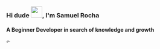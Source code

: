 <h3>Hi dude <img src="https://raw.githubusercontent.com/kaueMarques/kaueMarques/master/hi.gif" width="30px">, I'm Samuel Rocha</h3>
<h4>A Beginner Developer in search of knowledge and growth</h4>

<img align="left" height="8rem" src="https://github-readme-stats.vercel.app/api?username=samuelcorocha&count_private=true&show_icons=true&theme=slateorange" alt="Samuel' Stats">
<img align="left" height="8rem" src="https://github-readme-stats.vercel.app/api/top-langs/?username=samuelcorocha&layout=compact&theme=slateorange">
